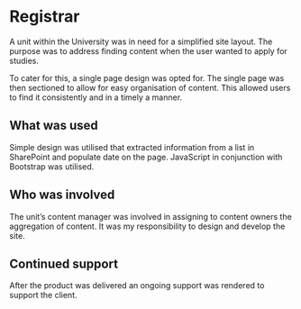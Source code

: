 # Registrar
A unit within the University was in need for a simplified site layout. The purpose was to address finding content when the user wanted to apply for studies. 

To cater for this, a single page design was opted for.  The single page was then sectioned to allow for easy organisation of content. This allowed users to find it consistently and in a timely a manner.  

## What was used
Simple design was utilised that extracted information from a list in SharePoint and populate date on the page. JavaScript in conjunction with Bootstrap was utilised.

## Who was involved
The unit’s content manager was involved in assigning to content owners the aggregation of content. It was my responsibility to design and develop the site.

## Continued support
After the product was delivered an ongoing support was rendered to support the client.
